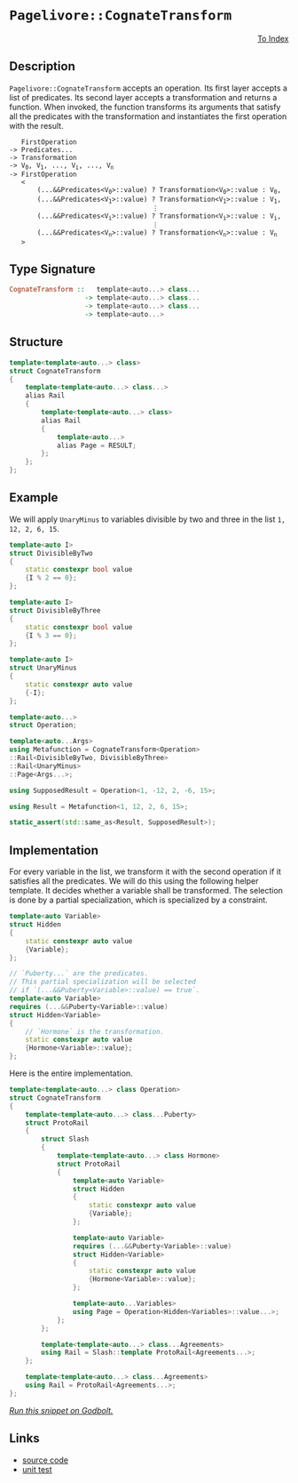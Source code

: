 <!-- Copyright 2024 Feng Mofan
SPDX-License-Identifier: Apache-2.0 -->

# `Pagelivore::CognateTransform`

<p style='text-align: right;'><a href="../../../facilities/metafunctions.md#pagelivore-cognate-transform">To Index</a></p>

## Description

`Pagelivore::CognateTransform` accepts an operation.
Its first layer accepts a list of predicates.
Its second layer accepts a transformation and returns a function.
When invoked, the function transforms its arguments that satisfy all the predicates with the transformation and instantiates the first operation with the result.

<pre><code>   FirstOperation
-> Predicates...
-> Transformation
-> V<sub>0</sub>, V<sub>1</sub>, ..., V<sub>i</sub>, ..., V<sub>n</sub>
-> FirstOperation
   <
       (...&&Predicates&lt;V<sub>0</sub>&gt;::value) ? Transformation&lt;V<sub>0</sub>&gt;::value : V<sub>0</sub>,
       (...&&Predicates&lt;V<sub>1</sub>&gt;::value) ? Transformation&lt;V<sub>1</sub>&gt;::value : V<sub>1</sub>,
                                    &vellip;
       (...&&Predicates&lt;V<sub>i</sub>&gt;::value) ? Transformation&lt;V<sub>i</sub>&gt;::value : V<sub>i</sub>,
                                    &vellip;
       (...&&Predicates&lt;V<sub>n</sub>&gt;::value) ? Transformation&lt;V<sub>n</sub>&gt;::value : V<sub>n</sub>
   ></code></pre>

## Type Signature

```Haskell
CognateTransform ::   template<auto...> class...
                   -> template<auto...> class...
                   -> template<auto...> class...
                   -> template<auto...>
```

## Structure

```C++
template<template<auto...> class>
struct CognateTransform
{
    template<template<auto...> class...>
    alias Rail
    {
        template<template<auto...> class>
        alias Rail
        {
            template<auto...>
            alias Page = RESULT;
        };
    };
};
```

## Example

We will apply `UnaryMinus` to variables divisible by two and three in the list `1, 12, 2, 6, 15`.

```C++
template<auto I>
struct DivisibleByTwo
{
    static constexpr bool value
    {I % 2 == 0};
};

template<auto I>
struct DivisibleByThree
{
    static constexpr bool value
    {I % 3 == 0};
};

template<auto I>
struct UnaryMinus
{
    static constexpr auto value
    {-I};
};

template<auto...>
struct Operation;

template<auto...Args>
using Metafunction = CognateTransform<Operation>
::Rail<DivisibleByTwo, DivisibleByThree>
::Rail<UnaryMinus>
::Page<Args...>;

using SupposedResult = Operation<1, -12, 2, -6, 15>;

using Result = Metafunction<1, 12, 2, 6, 15>;

static_assert(std::same_as<Result, SupposedResult>);
```

## Implementation

For every variable in the list, we transform it with the second operation if it satisfies all the predicates.
We will do this using the following helper template.
It decides whether a variable shall be transformed.
The selection is done by a partial specialization, which is specialized by a constraint.

```C++
template<auto Variable>
struct Hidden 
{
    static constexpr auto value
    {Variable};
};

// `Puberty...` are the predicates.
// This partial specialization will be selected
// if `(...&&Puberty<Variable>::value) == true`.
template<auto Variable>
requires (...&&Puberty<Variable>::value)
struct Hidden<Variable>
{
    // `Hormone` is the transformation.
    static constexpr auto value
    {Hormone<Variable>::value};
};
```

Here is the entire implementation.

```C++
template<template<auto...> class Operation>
struct CognateTransform
{
    template<template<auto...> class...Puberty>
    struct ProtoRail
    {
        struct Slash
        {
            template<template<auto...> class Hormone>
            struct ProtoRail
            {
                template<auto Variable>
                struct Hidden 
                {
                    static constexpr auto value
                    {Variable};
                };

                template<auto Variable>
                requires (...&&Puberty<Variable>::value)
                struct Hidden<Variable>
                {
                    static constexpr auto value
                    {Hormone<Variable>::value};
                };

                template<auto...Variables>
                using Page = Operation<Hidden<Variables>::value...>;
            };
        };

        template<template<auto...> class...Agreements>
        using Rail = Slash::template ProtoRail<Agreements...>;
    };

    template<template<auto...> class...Agreements>
    using Rail = ProtoRail<Agreements...>;
};
```

[*Run this snippet on Godbolt.*](https://godbolt.org/#z:OYLghAFBqd5QCxAYwPYBMCmBRdBLAF1QCcAaPECAMzwBtMA7AQwFtMQByARg9KtQYEAysib0QXACx8BBAKoBnTAAUAHpwAMvAFYTStJg1DIApACYAQuYukl9ZATwDKjdAGFUtAK4sGIMxqkrgAyeAyYAHI%2BAEaYxCAA7IEADqgKhE4MHt6%2B/ilpGQKh4VEssfFJtpj2jgJCBEzEBNk%2BfgFVNZn1jQTFkTFxiYEKDU0tue0jPX2l5UMAlLaoXsTI7BwEmCzJBpsmAMxum9u7mAduTF5EAHS3B9gA1MgGCgoPAPLJcUy1DPcmGgAgiNiF4HA8PMBmJsACrEQwKfjEFgAwEmBJWIEPbEPY47H5nQ5407nS43O77R7PJivW7XZRecoEACe/yxOJBYIID2UxFQRAASkw6KicQ90ZjAWKxZzwUIXghRdLsRKlcqxcSCedNXtDmTUHT7k8Xm8ABIkFgCQnYNXq7Gy7m8/moIUi9l2lUY20enE6wkXK6oB4ANUaeCY0XobKlPulDoeprw6CwDHF7tjnslGbtU0cyCeAhGmFUyWID31DwAbmIvGd09mcRLQ8Rw5GzgkACIHLMN8Wd7uo72xv2kwMhsMRqOUoc%2B4iYACOXjwc7eEENZgAbOYNwymazDs3W1PsCAQNXvJh5jOPfHE8nGOdD5Prde7ar673c3h82gGEWS2WFbnrWr6xhK5rIlaj4Tm29ynsB7ZdvsPYNuiSGSqByojnqgZ0k%2BbYKNGvYPF46RGDyTDAJg4r7B2HxfPCvznHeKbQS2z6EZS8E1pghrTshmF9uh15oQOQLXthRxbPiuoBuS1xGtStK3ICwBzlsjAEJxNoftipFhMADyurQNF0fKNJICAfo8nygrCrQ5yqepbCCAofE2gJ6aiZ5aLppJkn6u5xo0m5KlqZgGmuUROL6eRxmmTZzrGY54WRVp7liWi/Y%2BaiAD0ABUhVFcVJW5XlxUPDCmAjG8xVlUCBUlU1RX1b5aJmPsYTPF4WA0W4Vx0IQ%2B46W1jWFQ8HZ4JWeDpG2FjMjCADuQZ1aiAVjgAktG8aTdNs30PNS2oIOXrpl%2BP6FpsAEPNEqCeFWPG2hKG3imYACsDxmKZBx0Ro3kYdlGENRVu0zXgc0LQg6kPKtQLrUQDxbdOQI7VNYMQzCUMRSdKEPOdBZ/ldpY3XdJkIU9GIveYH37N9tEPH9gMncJ4nA0VDxyMwxDMgAsmEpEwy1a3SSSOEI0jI3xpzjS8/zhHiadMb2g0eYE/%2BxNAY9XkYgAtFtTMKyzo0VdgqisDs1Gw4C8MGhSksEKC4KfN8TE5XDItamLtvXICxDANpqKxYZPOYA0VBeAwDiZAlkLQpgcIIkiKKHM7jGZNGp7JYcoP7Zgh3LaQE1o7nh1Yy%2BQKZ/Z5zS9zfMMKRGcgMolH%2Br7/sZW7gJBw8QheMkqRKOgArVV4tDcj99Eu%2BnhxcIXOtcGYheLw8OsboXXBvf8nfd8PCij%2BP9Mh2HEdRwI5yzw8C9L4Xa%2BX5v/FA8CKvfgA%2BiFcQEBAIzoKeCisJgb9OJuF3vvQuvd%2B5pEwEPEeY97hXmQhwRYtBOBvV4H4DgWhSCoE4G4aw1g8bLFWNRcw%2BweCkAIJoRBiwADWIA3pmGuAkMwkgAAcLC3oaAAJz0I0BuFh%2Bx9CcEkLwFgEgNCBHQZg7BHBeAKBAIEChGDEGkDgLAGAiAQDLAIMkK45BKBoG2HQOIER/6cFUCwjcq9JAPGAMgfMUhrhmF4FAwgJAkx6H4IIEQYh2BSBkIIRQKh1BKNILoWei14TJE4DwJBKC0GUKwZwd4VwdHclQFQB45jLEbmsbY%2BxkhHEPAgB4Qx9AywkK4PMXgiitCLAgEgAxyQjFkAoBARpzSQDACkIvGgY84hyIgNEBJ0Qwgy2ibwEZXNmTvGiNoTADhxmkAMS5Ag7wGC0GZAkrA0QvDAAuLQWgcjuC8CwCwQwwBxAhPwHOKOlZqoJOLPMq46wyFhE2MgkJtBwbwm5h4LACSHZ4FEcc0gdziC3SUB2LY5yvlGEoYsKgBh/bBjwJgRazt0FkM8cIUQ4g/HYsCWoBJYT9DnJQHgyw%2BhwZyMgIsVAyRfhHJ1t/H6phLDWACLwVAYKWxYBpRARYdh5m/BcAwdwnhWh6BCGEfoZRBizwHoULIErcgKoKL8GYAx4izyFafBg3Qxgqr8Dq6owquijF6DK2Y8rbAWvGMa210wrVaokIKwhaxXWCI4Kg0gkiuWcEyRYqxNi7GXwKV9CAuBXHlI6pU6p8LFgIEwEwLA8QBWkFoZIfY1xOH7ASJIDQkhmEbnEW9DcnCvXCNIKI0h1wNxcD4ZwlhDa3qSA3rmtefrEkyNsPI8h8KVHqPqZolJujWntLKSYtgnBGgsErAkHWTBgrkS4Jw64XBriYJcUQXlHjZDeLxdIAlSgiUhN0IvCJTAonHNid6%2BJITpHJO0VcB46TyzInnYu5dhlV3rs3UUkpTSymvX2GYKp/alF1IaagUpcQ9FtJg0BwYs7P3UiMKurggRembGIAMoZITJljJBYR7mMy5kLJBcszSayNlbMwDsvZYhDmLNOTC9YmDrlmruUcrdqgnmbEWW86oCSvnRB%2BcyP57HqktmBWQsFELMBQrOUYWFoBIN8CRQoFFaKMWLOxQe3xR7ZCEuCZg89pK4VsqsJS0T/K6UMsyEylltErMcqkTypM9zaUdDNc4CArh7VSrFZquV2rSCKt%2BIFtV6QNXOtC3oXVvwDXNCNQl01erkshbmDqu1qWctOpKC6ypSwVgeuKx8n1XbpHvrnQupdaGf1ro3RoIpUad0gbjRB2pibk2psoLeqtNa12FoSG9ThCQEj7CLZIHJs8qucFkX2mpyjVEaK0ak%2BDE7jGmI4LOnJDwWAKErPmSsv7TgjGcfgHd7jZ76dxYZ/x8gT2mZ0CAARl7r0xK9ZVhJj7R1pIyXt6xh3jtVjOwSEYAHEPNJA/scDy2oMoGh2UzbyPBjHf7i/U7nCX7nYIG/ZEOS%2BB0Bw3h4ZozuaLJI9M2ZwrFlUcEDRzZVz6O7P2cxkFrGVNSdIJx259yQmPOQM8wTghhOfO%2BTLSTAKZOLPk5ApTMKDIDsRZRLTqL0VfExbwO7PiJBGYCc94lb2LPGApTYWz8B7OMs4Llb%2B5L2WWE5VgjzfKrc%2Bb1aK8VOQHXSsK/F6LSqovhfVZkLLNrEvmp6MHyPdQLXh7C1MQ1PuEvx7i9lt1pXfG3p%2Bw%2BgNQODtHZO%2BDzYkPI1XZIB1%2BHCbSBJpTYMdNHzBv%2BDXfsfYb0OFtvEW3hIfDfW/YW72hRNfM0JEcaNrgUhOEjdzVwBIXr9j3qkYPhHt6nH97zz21foL%2BmZBAJIIAA)

## Links

- [source code](../../../../conceptrodon/descend/pagelivore/cognate_transform.hpp)
- [unit test](../../../../tests/unit/metafunctions/pagelivore/cognate_transform.test.hpp)
